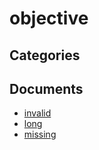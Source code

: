 # objective

## Categories


## Documents
- [invalid](invalid.md)
- [long](long.md)
- [missing](missing.md)